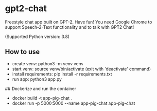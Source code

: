 # gpt2-chat
Freestyle chat app built on GPT-2. Have fun!
You need Google Chrome to support Speech-2-Text functionality and to talk with GPT2 Chat!

(Supported Python version: 3.8)

## How to use
 - create venv: python3 -m venv venv
 - start venv: source venv/bin/activate (exit with 'deactivate' command)
 - install requirements: pip install -r requirements.txt
 - run app: python3 app.py

 ## Dockerize and run the container
 - docker build -t app-pig-chat .
 - docker run -p 5000:5000 --name app-pig-chat app-pig-chat
